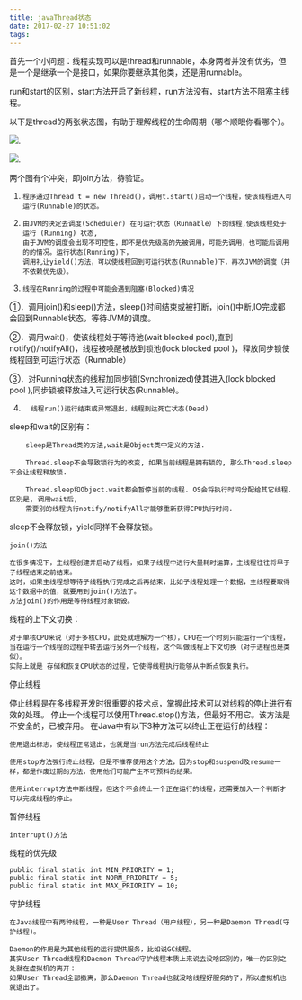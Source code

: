 ```yaml
---
title: javaThread状态
date: 2017-02-27 10:51:02
tags:
---
```

首先一个小问题：线程实现可以是thread和runnable，本身两者并没有优劣，但是一个是继承一个是接口，如果你要继承其他类，还是用runnable。

run和start的区别，start方法开启了新线程，run方法没有，start方法不阻塞主线程。

以下是thread的两张状态图，有助于理解线程的生命周期（哪个顺眼你看哪个）。

![](../../../../img/threadStatus.jpg).

![](../../../../img/threadProcess.jpg).

两个图有个冲突，即join方法，待验证。

1.     程序通过Thread t = new Thread()，调用t.start()启动一个线程，使该线程进入可运行(Runnable)的状态。

2.     由JVM的决定去调度(Scheduler) 在可运行状态（Runnable）下的线程,使该线程处于运行 (Running) 状态,
       由于JVM的调度会出现不可控性，即不是优先级高的先被调用，可能先调用，也可能后调用的的情况。运行状态(Running)下，
       调用礼让yield()方法，可以使线程回到可运行状态(Runnable)下，再次JVM的调度（并不依赖优先级）。

3.     线程在Running的过程中可能会遇到阻塞(Blocked)情况

①．调用join()和sleep()方法，sleep()时间结束或被打断，join()中断,IO完成都会回到Runnable状态，等待JVM的调度。

②．调用wait()，使该线程处于等待池(wait blocked pool),直到notify()/notifyAll()，线程被唤醒被放到锁池(lock blocked pool )，释放同步锁使线程回到可运行状态（Runnable）

③．对Running状态的线程加同步锁(Synchronized)使其进入(lock blocked pool ),同步锁被释放进入可运行状态(Runnable)。

4.       线程run()运行结束或异常退出，线程到达死亡状态(Dead)

sleep和wait的区别有：

        sleep是Thread类的方法,wait是Object类中定义的方法.
        
        Thread.sleep不会导致锁行为的改变, 如果当前线程是拥有锁的, 那么Thread.sleep不会让线程释放锁.
        
        Thread.sleep和Object.wait都会暂停当前的线程. OS会将执行时间分配给其它线程. 区别是, 调用wait后, 
        需要别的线程执行notify/notifyAll才能够重新获得CPU执行时间.
        
        
sleep不会释放锁，yield同样不会释放锁。

    join()方法

    在很多情况下，主线程创建并启动了线程，如果子线程中进行大量耗时运算，主线程往往将早于子线程结束之前结束。
    这时，如果主线程想等待子线程执行完成之后再结束，比如子线程处理一个数据，主线程要取得这个数据中的值，就要用到join()方法了。
    方法join()的作用是等待线程对象销毁。
        
线程的上下文切换：

    对于单核CPU来说（对于多核CPU，此处就理解为一个核），CPU在一个时刻只能运行一个线程，
    当在运行一个线程的过程中转去运行另外一个线程，这个叫做线程上下文切换（对于进程也是类似）。
    实际上就是 存储和恢复CPU状态的过程，它使得线程执行能够从中断点恢复执行。

停止线程

停止线程是在多线程开发时很重要的技术点，掌握此技术可以对线程的停止进行有效的处理。
停止一个线程可以使用Thread.stop()方法，但最好不用它。该方法是不安全的，已被弃用。
在Java中有以下3种方法可以终止正在运行的线程：

    使用退出标志，使线程正常退出，也就是当run方法完成后线程终止
   
    使用stop方法强行终止线程，但是不推荐使用这个方法，因为stop和suspend及resume一样，都是作废过期的方法，使用他们可能产生不可预料的结果。
    
    使用interrupt方法中断线程，但这个不会终止一个正在运行的线程，还需要加入一个判断才可以完成线程的停止。

暂停线程

    interrupt()方法
    
线程的优先级

    public final static int MIN_PRIORITY = 1;
    public final static int NORM_PRIORITY = 5;
    public final static int MAX_PRIORITY = 10;
    
    
守护线程
    
    在Java线程中有两种线程，一种是User Thread（用户线程），另一种是Daemon Thread(守护线程)。
    
    Daemon的作用是为其他线程的运行提供服务，比如说GC线程。
    其实User Thread线程和Daemon Thread守护线程本质上来说去没啥区别的，唯一的区别之处就在虚拟机的离开：
    如果User Thread全部撤离，那么Daemon Thread也就没啥线程好服务的了，所以虚拟机也就退出了。

    